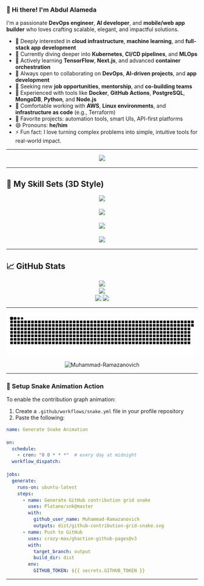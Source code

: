 ### 👋 Hi there! I'm Abdul Alameda

I'm a passionate **DevOps engineer**, **AI developer**, and **mobile/web app builder** who loves crafting scalable, elegant, and impactful solutions.

* 👀 Deeply interested in **cloud infrastructure**, **machine learning**, and **full-stack app development**
* 🚀 Currently diving deeper into **Kubernetes**, **CI/CD pipelines**, and **MLOps**
* 🌱 Actively learning **TensorFlow**, **Next.js**, and advanced **container orchestration**
* 👯 Always open to collaborating on **DevOps**, **AI-driven projects**, and **app development**
* 🤝 Seeking new **job opportunities**, **mentorship**, and **co-building teams**
* 💼 Experienced with tools like **Docker**, **GitHub Actions**, **PostgreSQL**, **MongoDB**, **Python**, and **Node.js**
* 🔧 Comfortable working with **AWS**, **Linux environments**, and **infrastructure as code** (e.g., Terraform)
* 📁 Favorite projects: automation tools, smart UIs, API-first platforms
* 😄 Pronouns: **he/him**
* ⚡ Fun fact: I love turning complex problems into simple, intuitive tools for real-world impact.

---

<p align="center">
  <img src="https://capsule-render.vercel.app/api?type=waving&color=0:4F46E5,100:10B981&height=200&section=header&text=Abdul%20Alameda&fontSize=40&fontAlignY=35&desc=DevOps%20%7C%20AI%20%7C%20Fullstack&descSize=20"/>
</p>

---

## 🧠 My Skill Sets (3D Style)

<p align="center">
  <img src="https://skillicons.dev/icons?i=python,java,js,ts,react,redux,nodejs,jquery,chai&theme=dark" />
  <br><br>
  <img src="https://skillicons.dev/icons?i=nextjs,tailwind,angular,vue,django,mocha,jest&theme=dark" />
  <br><br>
  <img src="https://skillicons.dev/icons?i=postgres,mysql,cassandra,oracle,mongodb&theme=dark" />
  <br><br>
  <img src="https://skillicons.dev/icons?i=git,aws,docker,postman&theme=dark" />
</p>

---

## 📈 GitHub Stats

<div align="center">
  <a href="https://git.io/streak-stats">
    <img src="https://github-readme-streak-stats.herokuapp.com?user=Muhammad-Ramazanovich&theme=tokyonight&hide_border=false"/>
  </a>
  <br>
  <img src="https://github-profile-summary-cards.vercel.app/api/cards/profile-details?username=Muhammad-Ramazanovich&theme=tokyonight"/>
  <br>
  <img src="https://github-profile-summary-cards.vercel.app/api/cards/repos-per-language?username=Muhammad-Ramazanovich&theme=tokyonight"/>
  <img src="https://github-profile-summary-cards.vercel.app/api/cards/most-commit-language?username=Muhammad-Ramazanovich&theme=tokyonight"/>
</div>

---

<!-- GitHub Contribution Snake Animation -->

<div align="center">
  <img src="https://raw.githubusercontent.com/Muhammad-Ramazanovich/Muhammad-Ramazanovich/output/github-contribution-grid-snake.svg" />
</div>

<p align="center">
  <img src="https://komarev.com/ghpvc/?username=Muhammad-Ramazanovich&label=Profile%20views&color=0e75b6&style=flat" alt="Muhammad-Ramazanovich" />
</p>

---

### 🐍 Setup Snake Animation Action

To enable the contribution graph animation:

1. Create a `.github/workflows/snake.yml` file in your profile repository
2. Paste the following:

```yaml
name: Generate Snake Animation

on:
  schedule:
    - cron: "0 0 * * *"  # every day at midnight
  workflow_dispatch:

jobs:
  generate:
    runs-on: ubuntu-latest
    steps:
      - name: Generate GitHub contribution grid snake
        uses: Platane/snk@master
        with:
          github_user_name: Muhammad-Ramazanovich
          outputs: dist/github-contribution-grid-snake.svg
      - name: Push to GitHub
        uses: crazy-max/ghaction-github-pages@v3
        with:
          target_branch: output
          build_dir: dist
        env:
          GITHUB_TOKEN: ${{ secrets.GITHUB_TOKEN }}
```

---

<!---
Abdul-Alameda/Abdul-Alameda is a ✨ special ✨ repository because its `README.md` (this file) appears on your GitHub profile.
You can click the Preview link to take a look at your changes.
--->
